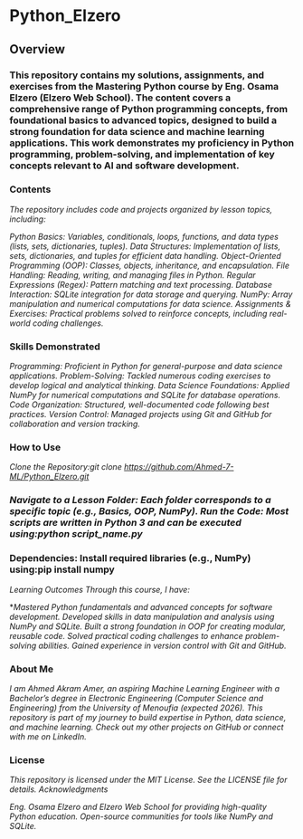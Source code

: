 # Python_Elzero
## Overview
### This repository contains my solutions, assignments, and exercises from the Mastering Python course by Eng. Osama Elzero (Elzero Web School). The content covers a comprehensive range of Python programming concepts, from foundational basics to advanced topics, designed to build a strong foundation for data science and machine learning applications. This work demonstrates my proficiency in Python programming, problem-solving, and implementation of key concepts relevant to AI and software development.
### Contents
*The repository includes code and projects organized by lesson topics, including:*

*Python Basics: Variables, conditionals, loops, functions, and data types (lists, sets, dictionaries, tuples).
Data Structures: Implementation of lists, sets, dictionaries, and tuples for efficient data handling.
Object-Oriented Programming (OOP): Classes, objects, inheritance, and encapsulation.
File Handling: Reading, writing, and managing files in Python.
Regular Expressions (Regex): Pattern matching and text processing.
Database Interaction: SQLite integration for data storage and querying.
NumPy: Array manipulation and numerical computations for data science.
Assignments & Exercises: Practical problems solved to reinforce concepts, including real-world coding challenges.*

### Skills Demonstrated

*Programming: Proficient in Python for general-purpose and data science applications.
Problem-Solving: Tackled numerous coding exercises to develop logical and analytical thinking.
Data Science Foundations: Applied NumPy for numerical computations and SQLite for database operations.
Code Organization: Structured, well-documented code following best practices.
Version Control: Managed projects using Git and GitHub for collaboration and version tracking.*

### How to Use

*Clone the Repository:git clone https://github.com/Ahmed-7-ML/Python_Elzero.git*


### *Navigate to a Lesson Folder: Each folder corresponds to a specific topic (e.g., Basics, OOP, NumPy). Run the Code: Most scripts are written in Python 3 and can be executed using:python script_name.py*

### Dependencies: Install required libraries (e.g., NumPy) using:pip install numpy


*Learning Outcomes
Through this course, I have:*

**Mastered Python fundamentals and advanced concepts for software development.
Developed skills in data manipulation and analysis using NumPy and SQLite.
Built a strong foundation in OOP for creating modular, reusable code.
Solved practical coding challenges to enhance problem-solving abilities.
Gained experience in version control with Git and GitHub.*

### About Me
*I am Ahmed Akram Amer, an aspiring Machine Learning Engineer with a Bachelor’s degree in Electronic Engineering (Computer Science and Engineering) from the University of Menoufia (expected 2026). This repository is part of my journey to build expertise in Python, data science, and machine learning. Check out my other projects on GitHub or connect with me on LinkedIn.*
### License
*This repository is licensed under the MIT License. See the LICENSE file for details.
Acknowledgments*

*Eng. Osama Elzero and Elzero Web School for providing high-quality Python education.
Open-source communities for tools like NumPy and SQLite.*

